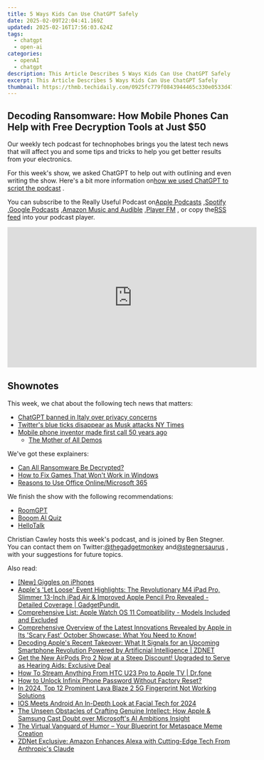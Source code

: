 ```yaml
---
title: 5 Ways Kids Can Use ChatGPT Safely
date: 2025-02-09T22:04:41.169Z
updated: 2025-02-16T17:56:03.624Z
tags:
  - chatgpt
  - open-ai
categories:
  - openAI
  - chatgpt
description: This Article Describes 5 Ways Kids Can Use ChatGPT Safely
excerpt: This Article Describes 5 Ways Kids Can Use ChatGPT Safely
thumbnail: https://thmb.techidaily.com/0925fc779f0843944465c330e0533d47cac4851d58ef98585f8f45212c0df5ac.jpg
---
```


## Decoding Ransomware: How Mobile Phones Can Help with Free Decryption Tools at Just $50

 Our weekly tech podcast for technophobes brings you the latest tech news that will affect you and some tips and tricks to help you get better results from your electronics.

 For this week's show, we asked ChatGPT to help out with outlining and even writing the show. Here's a bit more information on[how we used ChatGPT to script the podcast](https://www.makeuseof.com/i-used-chatgpt-to-script-a-podcast-heres-what-happened/) .

 You can subscribe to the Really Useful Podcast on[Apple Podcasts](https://podcasts.apple.com/gb/podcast/the-really-useful-podcast/id1437847131?mt=2) ,[Spotify](https://open.spotify.com/show/283gDxLd6OTNEpRq6tN7ha) ,[Google Podcasts](https://www.google.com/podcasts?feed=aHR0cHM6Ly9hbmNob3IuZm0vcy8zMWJlNDcwL3BvZGNhc3QvcnNz) ,[Amazon Music and Audible](https://music.amazon.co.uk/podcasts/20ab73d4-5da2-46c7-a17f-dc6eb39bdb48/The-Really-Useful-Podcast) ,[Player FM](https://player.fm/series/the-really-useful-podcast-2491856) , or copy the[RSS feed](https://feeds.transistor.fm/the-really-useful-podcast) into your podcast player.

<!-- affiliate ads begin -->
<iframe width="560" height="315" src="https://www.youtube.com/embed/3hS27nZVi9Y?si=_Zqj_l4a4XkPqT2S" title="YouTube video player" frameborder="0" allow="accelerometer; autoplay; clipboard-write; encrypted-media; gyroscope; picture-in-picture; web-share" referrerpolicy="strict-origin-when-cross-origin" allowfullscreen></iframe>
<!-- affiliate ads end -->

## Shownotes

This week, we chat about the following tech news that matters:

* [ChatGPT banned in Italy over privacy concerns](https://www.bbc.co.uk/news/technology-65139406)
* [Twitter's blue ticks disappear as Musk attacks NY Times](https://www.bbc.co.uk/news/technology-65156216)
* [Mobile phone inventor made first call 50 years ago](https://www.bbc.co.uk/news/technology-65112048)  
  * [The Mother of All Demos](https://www.youtube.com/watch?v=B6rKUf9DWRI)

We've got these explainers:

* [Can All Ransomware Be Decrypted?](https://www.makeuseof.com/can-all-ransomware-be-decrypted/)
* [How to Fix Games That Won't Work in Windows](https://www.makeuseof.com/fix-games-not-working-windows/)
* [Reasons to Use Office Online/Microsoft 365](https://www.makeuseof.com/tag/dont-pay-word-5-reasons-use-office-online/)

We finish the show with the following recommendations:

* [RoomGPT](http://https://www.roomgpt.io/)
* [Booom AI Quiz](https://booom.ai/)
* [HelloTalk](https://www.hellotalk.com/?lang=en)

 Christian Cawley hosts this week's podcast, and is joined by Ben Stegner. You can contact them on Twitter:[@thegadgetmonkey](https://twitter.com/thegadgetmonkey) and[@stegnersaurus](https://twitter.com/stegnersaurus) , with your suggestions for future topics.

<ins class="adsbygoogle"
     style="display:block"
     data-ad-format="autorelaxed"
     data-ad-client="ca-pub-7571918770474297"
     data-ad-slot="1223367746"></ins>

<ins class="adsbygoogle"
     style="display:block"
     data-ad-client="ca-pub-7571918770474297"
     data-ad-slot="8358498916"
     data-ad-format="auto"
     data-full-width-responsive="true"></ins>

<span class="atpl-alsoreadstyle">Also read:</span>
<div><ul>
<li><a href="https://fox-helps.techidaily.com/new-giggles-on-iphones/"><u>[New] Giggles on iPhones</u></a></li>
<li><a href="https://tech-haven.techidaily.com/apples-let-loose-event-highlights-the-revolutionary-m4-ipad-pro-slimmer-13-inch-ipad-air-and-improved-apple-pencil-pro-revealed-detailed-coverage-gadgetpund12/"><u>Apple's 'Let Loose' Event Highlights: The Revolutionary M4 iPad Pro, Slimmer 13-Inch iPad Air & Improved Apple Pencil Pro Revealed - Detailed Coverage | GadgetPundit.</u></a></li>
<li><a href="https://tech-haven.techidaily.com/comprehensive-list-apple-watch-os-11-compatibility-models-included-and-excluded/"><u>Comprehensive List: Apple Watch OS 11 Compatibility - Models Included and Excluded</u></a></li>
<li><a href="https://tech-haven.techidaily.com/comprehensive-overview-of-the-latest-innovations-revealed-by-apple-in-its-scary-fast-october-showcase-what-you-need-to-know/"><u>Comprehensive Overview of the Latest Innovations Revealed by Apple in Its 'Scary Fast' October Showcase: What You Need to Know!</u></a></li>
<li><a href="https://tech-haven.techidaily.com/decoding-apples-recent-takeover-what-it-signals-for-an-upcoming-smartphone-revolution-powered-by-artificnial-intelligence-zdnet/"><u>Decoding Apple's Recent Takeover: What It Signals for an Upcoming Smartphone Revolution Powered by Artificnial Intelligence | ZDNET</u></a></li>
<li><a href="https://tech-haven.techidaily.com/get-the-new-airpods-pro-2-now-at-a-steep-discount-upgraded-to-serve-as-hearing-aids-exclusive-deal/"><u>Get the New AirPods Pro 2 Now at a Steep Discount! Upgraded to Serve as Hearing Aids: Exclusive Deal</u></a></li>
<li><a href="https://screen-mirror.techidaily.com/how-to-stream-anything-from-htc-u23-pro-to-apple-tv-drfone-by-drfone-android/"><u>How To Stream Anything From HTC U23 Pro to Apple TV | Dr.fone</u></a></li>
<li><a href="https://unlock-android.techidaily.com/how-to-unlock-infinix-phone-password-without-factory-reset-by-drfone-android/"><u>How to Unlock Infinix Phone Password Without Factory Reset?</u></a></li>
<li><a href="https://android-unlock.techidaily.com/in-2024-top-12-prominent-lava-blaze-2-5g-fingerprint-not-working-solutions-by-drfone-android/"><u>In 2024, Top 12 Prominent Lava Blaze 2 5G Fingerprint Not Working Solutions</u></a></li>
<li><a href="https://some-approaches.techidaily.com/ios-meets-android-an-in-depth-look-at-facial-tech-for-2024/"><u>IOS Meets Android An In-Depth Look at Facial Tech for 2024</u></a></li>
<li><a href="https://tech-haven.techidaily.com/the-unseen-obstacles-of-crafting-genuine-intellect-how-apple-and-samsung-cast-doubt-over-microsofts-ai-ambitions-insight/"><u>The Unseen Obstacles of Crafting Genuine Intellect: How Apple & Samsung Cast Doubt over Microsoft's AI Ambitions Insight</u></a></li>
<li><a href="https://extra-tips.techidaily.com/the-virtual-vanguard-of-humor-your-blueprint-for-metaspace-meme-creation/"><u>The Virtual Vanguard of Humor – Your Blueprint for Metaspace Meme Creation</u></a></li>
<li><a href="https://some-tips.techidaily.com/zdnet-exclusive-amazon-enhances-alexa-with-cutting-edge-tech-from-anthropics-claude/"><u>ZDNet Exclusive: Amazon Enhances Alexa with Cutting-Edge Tech From Anthropic's Claude</u></a></li>
</ul></div>

